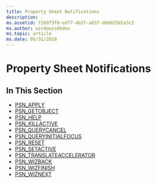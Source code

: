 ```yaml
---
title: Property Sheet Notifications
description: .
ms.assetid: f26973f0-edf7-4b17-a65f-db9025d1a3c2
ms.author: windowssdkdev
ms.topic: article
ms.date: 05/31/2018
---
```


# Property Sheet Notifications

## In This Section

-   [PSN\_APPLY](psn-apply.md)
-   [PSN\_GETOBJECT](psn-getobject.md)
-   [PSN\_HELP](psn-help.md)
-   [PSN\_KILLACTIVE](psn-killactive.md)
-   [PSN\_QUERYCANCEL](psn-querycancel.md)
-   [PSN\_QUERYINITIALFOCUS](psn-queryinitialfocus.md)
-   [PSN\_RESET](psn-reset.md)
-   [PSN\_SETACTIVE](psn-setactive.md)
-   [PSN\_TRANSLATEACCELERATOR](psn-translateaccelerator.md)
-   [PSN\_WIZBACK](psn-wizback.md)
-   [PSN\_WIZFINISH](psn-wizfinish.md)
-   [PSN\_WIZNEXT](psn-wiznext.md)

 

 





